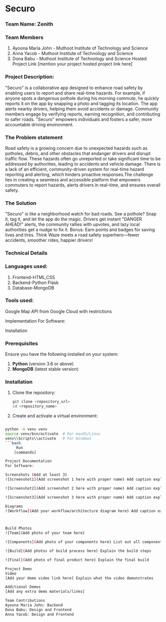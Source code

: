 # Securo

### Team Name: Zenith
### Team Members
1. Ayoona Maria John - Muthoot Institute of Technology and Science
2. Anna Yacob - Muthoot Institute of Technology and Science
3. Dona Babu - Muthoot Institute of Technology and Science
 Hosted Project Link
 [mention your project hosted project link here]

### Project Description:
"Securo" is a collaborative app designed to enhance road safety by enabling users to report and share real-time hazards. For example, if anyone spots a dangerous pothole during his morning commute, he quickly reports it on the app by snapping a photo and tagging its location. The app alerts nearby drivers, helping them avoid accidents or damage.  Community members engage by verifying reports, earning recognition, and contributing to safer roads. "Securo" empowers individuals and fosters a safer, more accountable driving environment.

### The Problem statement
Road safety is a growing concern due to unexpected hazards such as potholes, debris, and other obstacles that endanger drivers and disrupt traffic flow. These hazards often go unreported or take significant time to be addressed by authorities, leading to accidents and  vehicle damage. There is a lack of an efficient, community-driven system for real-time hazard reporting and alerting, which hinders proactive responses.The challenge lies in creating a seamless and accessible platform that empowers commuters to report hazards, alerts drivers in real-time, and ensures overall safety.

### The Solution
"Securo" is like a neighborhood watch for bad roads. See a pothole? Snap it, tag it, and let the app do the magic. Drivers get instant "DANGER AHEAD!" alerts, the community rallies with upvotes, and lazy local authorities get a nudge to fix it. Bonus: Earn points and badges for saving lives and tires. Think Waze meets a road safety superhero—fewer accidents, smoother rides, happier drivers! 

### Technical Details
### Languages used:
1. Frontend-HTML,CSS
2. Backend-Python Flask
3. Database-MongoDB
### Tools used:
Google Map API from Google Cloud with restrictions

Implementation
For Software:

Installation
### Prerequisites
Ensure you have the following installed on your system:
1. **Python** (version 3.6 or above)
2. **MongoDB** (latest stable version)

### Installation

1. Clone the repository:
   ```bash
   git clone <repository_url>
   cd <repository_name>
2. Create and activate a virtual environment:

 ```bash

python -m venv venv
source venv/bin/activate  # For macOS/Linux
venv\\Scripts\\activate   # For Windows
```bash
      Run
     [commands]

Project Documentation
For Software:

Screenshots (Add at least 3)
![Screenshot1](Add screenshot 1 here with proper name) Add caption explaining what this shows

![Screenshot2](Add screenshot 2 here with proper name) Add caption explaining what this shows

![Screenshot3](Add screenshot 3 here with proper name) Add caption explaining what this shows

Diagrams
![Workflow](Add your workflow/architecture diagram here) Add caption explaining your workflow



Build Photos
![Team](Add photo of your team here)

![Components](Add photo of your components here) List out all components shown

![Build](Add photos of build process here) Explain the build steps

![Final](Add photo of final product here) Explain the final build

Project Demo
Video
[Add your demo video link here] Explain what the video demonstrates

Additional Demos
[Add any extra demo materials/links]

Team Contributions
Ayoona Maria John: Backend
Dona Babu: Design and Frontend
Anna Yacob: Design and Frontend
